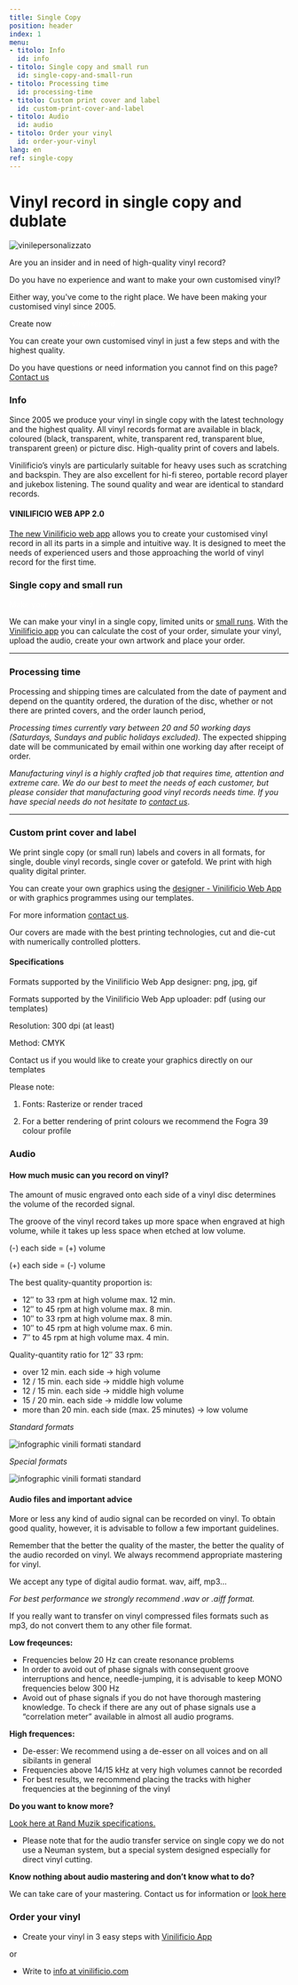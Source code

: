 ```yaml
---
title: Single Copy
position: header
index: 1
menu:
- titolo: Info
  id: info
- titolo: Single copy and small run
  id: single-copy-and-small-run
- titolo: Processing time
  id: processing-time  
- titolo: Custom print cover and label
  id: custom-print-cover-and-label
- titolo: Audio
  id: audio
- titolo: Order your vinyl
  id: order-your-vinyl
lang: en
ref: single-copy
---
```


# Vinyl record in single copy and dublate

![vinilepersonalizzato](/img/future-vinyl-project_web_medium.jpg)

Are you an insider and in need of high-quality vinyl record? 

Do you have no experience and want to make your own customised vinyl?

Either way, you've come to the right place. We have been making your customised vinyl since 2005. 

Create now  <a class="button" href="https://app.vinilificio.com/" style="color: white;text-decoration: none;"> your vinyl record</a>

You can create your own customised vinyl in just a few steps and with the highest quality.

Do you have questions or need information you cannot find on this page? [Contact us](/contact/)

### Info

Since 2005 we produce your vinyl in single copy with the latest technology and the highest quality. All vinyl records format are available in black, coloured (black, transparent, white, transparent red, transparent blue, transparent green) or picture disc. High-quality print of covers and labels.

Vinilificio’s vinyls are particularly suitable for heavy uses such as scratching and backspin. They are also excellent for hi-fi stereo, portable record player and jukebox listening. The sound quality and wear are identical to standard records.

#### VINILIFICIO WEB APP 2.0

[The new Vinilificio web app](https://app.vinilificio.com) allows you to create your customised vinyl record in all its parts in a simple and intuitive way. It is designed to meet the needs of experienced users and those approaching the world of vinyl record for the first time.

### Single copy and small run

<a class="button" href="https://app.vinilificio.com/" style="color: white;text-decoration: none;">Make your vinyl record</a>


We can make your vinyl in a single copy, limited units or [small runs](/en/small-run/).
With the [Vinilificio app](https://app.vinilificio.com) you can calculate the cost of your order, simulate your vinyl, upload the audio, create your own artwork and place your order.

___________________________

### Processing time

Processing and shipping times are calculated from the date of payment and depend on the quantity ordered, the duration of the disc, whether or not there are printed covers, and the order launch period,

<i>Processing times currently vary between 20 and 50 working days (Saturdays, Sundays and public holidays excluded).</i> The expected shipping date will be communicated by email within one working day after receipt of order.


_Manufacturing vinyl is a highly crafted job that requires time, attention and extreme care. We do our best to meet the needs of each customer, but please consider that manufacturing good vinyl records needs time. If you have special needs do not hesitate to [contact us](/contact/)_.
___________________________

### Custom print cover and label

We print single copy (or small run) labels and covers in all formats, for single, double vinyl records, single cover or gatefold. We print with high quality digital printer. 

You can create your own graphics using the [designer - Vinilificio Web App](https://app.vinilificio.com) or with graphics programmes using our templates.

For more information [contact us](/contact/). 

Our covers are made with the best printing technologies, cut and die-cut with numerically controlled plotters.

#### Specifications

Formats supported by the Vinilificio Web App designer: png, jpg, gif

Formats supported by the Vinilificio Web App uploader: pdf (using our templates)

Resolution: 300 dpi (at least)

Method: CMYK

Contact us if you would like to create your graphics directly on our templates

Please note: 

1) Fonts: Rasterize or render traced

2) For a better rendering of print colours we recommend the Fogra 39 colour profile


### Audio

#### How much music can you record on vinyl?

The amount of music engraved onto each side of a vinyl disc determines the volume of the recorded signal.

The groove of the vinyl record takes up more space when engraved at high volume, while it takes up less space when etched at low volume.

(-) each side = (+) volume

(+) each side = (-) volume


The best quality-quantity proportion is:

* 12″ to 33 rpm ​​at high volume max. 12 min.
* 12″ to 45 rpm at high volume max. 8 min.
* 10″ to 33 rpm ​​at high volume max. 8 min.
* 10″ to 45 rpm at high volume max. 6 min.
* 7″ to 45 rpm at high volume max. 4 min.


Quality-quantity ratio for 12″ 33 rpm:

* over 12 min. each side -> high volume
* 12 / 15 min. each side -> middle  high volume
* 12 / 15 min. each side -> middle high volume
* 15 / 20 min. each side -> middle low volume
* more than 20 min. each side (max. 25 minutes) -> low volume


*Standard formats*

![infographic vinili formati standard](/img/inphographic-vinyl-standard-format_en.png)

*Special formats*

![infographic vinili formati standard](/img/inphografic-vinyl-special-format-en.png)

#### Audio files and important advice
More or less any kind of audio signal can be recorded on vinyl. To obtain good quality, however, it is advisable to follow a few important guidelines.

Remember that the better the quality of the master, the better the quality of the audio recorded on vinyl. We always recommend appropriate mastering for vinyl.

We accept any type of digital audio format. wav, aiff, mp3...  

<i>For best performance we strongly recommend .wav or .aiff format. </i>

If you really want to transfer on vinyl compressed files formats such as mp3, do not convert them to any other file format.

**Low freqeunces:**

* Frequencies below 20 Hz can create resonance problems
* In order to avoid out of phase signals with consequent groove interruptions and hence, needle-jumping, it is advisable to keep MONO frequencies below 300 Hz
* Avoid out of phase signals if you do not have thorough mastering knowledge. To check if there are any out of phase signals use a “correlation meter” available in almost all audio programs.


**High frequences:**

* De-esser: We recommend using a de-esser on all voices and on all sibilants in general
* Frequencies above 14/15 kHz at very high volumes cannot be recorded
* For best results,  we recommend placing the tracks with higher frequencies at the beginning of the vinyl


**Do you want to know more?** 

[Look here at Rand Muzik specifications.](https://www.randmuzik.de/media/audio_specification_en_2.pdf)
* Please note that for the audio transfer service on single copy we do not use a Neuman system, but a special system designed especially for direct vinyl cutting. 

**Know nothing about audio mastering and don’t know what to do?** 

We can take care of your mastering. Contact us for information or [look here](/en/mastering/)

### Order your vinyl

* Create your vinyl in 3 easy steps with [Vinilificio App](https://app.vinilificio.com/)

or

* Write to <a href="mailto:info@vinilificio.com">info at vinilificio.com</a><br>

